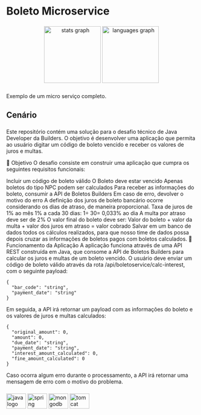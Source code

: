 <h1 align="left">Boleto Microservice</h1>

###

<div align="center">
  <img src="https://github-readme-stats.vercel.app/api?hide_title=false&hide_rank=false&show_icons=true&include_all_commits=true&count_private=true&disable_animations=false&theme=github_dark&locale=en&hide_border=true&username=gvom" height="150" alt="stats graph"  />
  <img src="https://github-readme-stats.vercel.app/api/top-langs?locale=pt-br&hide_title=false&layout=compact&card_width=320&langs_count=5&theme=github_dark&hide_border=true&username=gvom" height="150" alt="languages graph"  />
</div>

###

<p align="left">Exemplo de um micro serviço completo.</p>

###

<h2 align="left">Cenário</h2>

###

<p align="left">
Este repositório contém uma solução para o desafio técnico de Java Developer da Builders. O objetivo é desenvolver uma aplicação que permita ao usuário digitar um código de boleto vencido e receber os valores de juros e multas.

🎯 Objetivo
O desafio consiste em construir uma aplicação que cumpra os seguintes requisitos funcionais:

Incluir um código de boleto válido
O Boleto deve estar vencido
Apenas boletos do tipo NPC podem ser calculados
Para receber as informações do boleto, consumir a API de Boletos Builders
Em caso de erro, devolver o motivo do erro
A definição dos juros de boleto bancário ocorre considerando os dias de atraso, de maneira proporcional.
Taxa de juros de 1% ao mês
1% a cada 30 dias: 1÷ 30= 0,033% ao dia
A multa por atraso deve ser de 2%
O valor final do boleto deve ser:
Valor do boleto + valor da multa + valor dos juros em atraso = valor cobrado
Salvar em um banco de dados todos os cálculos realizados, para que nosso time de dados possa depois cruzar as informações de boletos pagos com boletos calculados.
🚀 Funcionamento da Aplicação
A aplicação funciona através de uma API REST construída em Java, que consome a API de Boletos Builders para calcular os juros e multas de um boleto vencido.
O usuário deve enviar um código de boleto válido através da rota /api/boletoservice/calc-interest, com o seguinte payload:

```
{
  "bar_code": "string",
  "payment_date": "string"
}
```

Em seguida, a API irá retornar um payload com as informações do boleto e os valores de juros e multas calculados:

```
{
  "original_amount": 0,
  "amount": 0,
  "due_date": "string",
  "payment_date": "string",
  "interest_amount_calculated": 0,
  "fine_amount_calculated": 0
}
```

Caso ocorra algum erro durante o processamento, a API irá retornar uma mensagem de erro com o motivo do problema.
</p>

###

<div align="left">
  <img src="https://cdn.jsdelivr.net/gh/devicons/devicon/icons/java/java-original.svg" height="40" width="52" alt="java logo"  />
  <img src="https://cdn.jsdelivr.net/gh/devicons/devicon/icons/spring/spring-original.svg" height="40" width="52" alt="spring logo"  />
  <img src="https://cdn.jsdelivr.net/gh/devicons/devicon/icons/mongodb/mongodb-original.svg" height="40" width="52" alt="mongodb logo"  />
  <img src="https://cdn.jsdelivr.net/gh/devicons/devicon/icons/tomcat/tomcat-original.svg" height="40" width="52" alt="tomcat logo"  />
</div>

###
